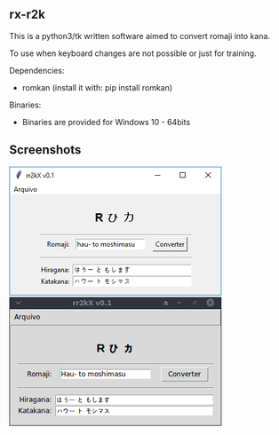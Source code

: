 rx-r2k
------

This is a python3/tk written software aimed to convert romaji into kana.

To use when keyboard changes are not possible or just for training.

Dependencies:
- romkan (install it with: pip install romkan)

Binaries:
- Binaries are provided for Windows 10 - 64bits 

Screenshots
----------
![Main Screen - Windows](images/1.png)
![Main Screen - Linux](images/2.png)


